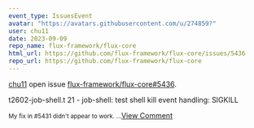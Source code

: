 ```yaml
---
event_type: IssuesEvent
avatar: "https://avatars.githubusercontent.com/u/274859?"
user: chu11
date: 2023-09-09
repo_name: flux-framework/flux-core
html_url: https://github.com/flux-framework/flux-core/issues/5436
repo_url: https://github.com/flux-framework/flux-core
---
```


<a href='https://github.com/chu11' target='_blank'>chu11</a> open issue <a href='https://github.com/flux-framework/flux-core/issues/5436' target='_blank'>flux-framework/flux-core#5436</a>.

<p>t2602-job-shell.t 21 - job-shell: test shell kill event handling: SIGKILL</p><small>My fix in #5431 didn't appear to work....</small><a href='https://github.com/flux-framework/flux-core/issues/5436' target='_blank'>View Comment</a>